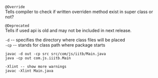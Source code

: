 `@Override`\
Tells compiler to check if written overriden method exist in super class or not?

`@Deprecated`<br/>
Tells if used api is old and may not be included in next release.

`-d` -- specifies the directory where class files will be placed\
`-cp` -- stands for class path where package starts

`javac -d out -cp src src/com/js/iitb/Main.java`\
`java -cp out com.js.iiitb.Main`

`-Xlint -- show more warnings`\
`javac -Xlint Main.java`
